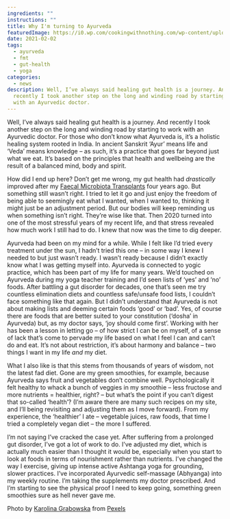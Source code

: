 ```yaml
---
ingredients: ""
instructions: ""
title: Why I'm turning to Ayurveda
featuredImage: https://i0.wp.com/cookingwithnothing.com/wp-content/uploads/2021/02/pexels-karolina-grabowska-4199098-1-scaled.jpeg?w=2560&ssl=1
date: 2021-02-02
tags:
  - ayurveda
  - fmt
  - gut-health
  - yoga
categories:
  - news
description: Well, I’ve always said healing gut health is a journey. And
  recently I took another step on the long and winding road by starting to work
  with an Ayurvedic doctor.
---
```


Well, I’ve always said healing gut health is a journey. And recently I took another step on the long and winding road by starting to work with an Ayurvedic doctor. For those who don’t know what Ayurveda is, it’s a holistic healing system rooted in India. In ancient Sanskrit ‘Ayur’ means life and ‘Veda’ means knowledge – as such, it’s a practice that goes far beyond just what we eat. It’s based on the principles that health and wellbeing are the result of a balanced mind, body and spirit.

How did I end up here? Don’t get me wrong, my gut health had _drastically_ improved after my [Faecal Microbiota Transplants](https://cookingwithnothing.com/who-gives-a-shit/) four years ago. But something still wasn’t right. I tried to let it go and just enjoy the freedom of being able to seemingly eat what I wanted, when I wanted to, thinking it might just be an adjustment period. But our bodies will keep reminding us when something isn’t right. They’re wise like that. Then 2020 turned into one of the most stressful years of my recent life, and that stress revealed how much work I still had to do. I knew that now was the time to dig deeper.

Ayurveda had been on my mind for a while. While I felt like I’d tried every treatment under the sun, I hadn’t tried this one – in some way I knew I needed to but just wasn’t ready. I wasn’t ready because I didn’t exactly know what I was getting myself into. Ayurveda is connected to yogic practice, which has been part of my life for many years. We’d touched on Ayurveda during my yoga teacher training and I’d seen lists of ‘yes’ and ‘no’ foods. After battling a gut disorder for decades, one that’s seen me try countless elimination diets and countless safe/unsafe food lists, I couldn’t face something like that again. But I didn’t understand that Ayurveda is not about making lists and deeming certain foods ‘good’ or ‘bad’. Yes, of course there are foods that are better suited to your constitution (‘dosha’ in Ayurveda) but, as my doctor says, ‘joy should come first’. Working with her has been a lesson in letting go – of how strict I can be on myself, of a sense of lack that’s come to pervade my life based on what I feel I can and can’t do and eat. It’s not about restriction, it’s about harmony and balance – two things I want in my life _and_ my diet.

What I also like is that this stems from thousands of years of wisdom, not the latest fad diet. Gone are my green smoothies, for example, because Ayurveda says fruit and vegetables don’t combine well. Psychologically it felt healthy to whack a bunch of veggies in my smoothie – less fructose and more nutrients = healthier, right? – but what’s the point if you can’t digest that so-called ‘health’? (I’m aware there are many such recipes on my site, and I’ll being revisiting and adjusting them as I move forward). From my experience, the ‘healthier’ I ate – vegetable juices, raw foods, that time I tried a completely vegan diet – the more I suffered.

I’m not saying I’ve cracked the case yet. After suffering from a prolonged gut disorder, I’ve got a lot of work to do. I’ve adjusted my diet, which is actually much easier than I thought it would be, especially when you start to look at foods in terms of nourishment rather than nutrients. I’ve changed the way I exercise, giving up intense active Ashtanga yoga for grounding, slower practices. I’ve incorporated Ayurvedic self-massage (Abhyanga) into my weekly routine. I’m taking the supplements my doctor prescribed. And I’m starting to see the physical proof I need to keep going, something green smoothies sure as hell never gave me.

Photo by [Karolina Grabowska](https://www.pexels.com/@karolina-grabowska?utm_content=attributionCopyText&utm_medium=referral&utm_source=pexels) from [Pexels](https://www.pexels.com/photo/composition-of-spoonfuls-with-various-spices-for-healthy-food-preparing-4199098/?utm_content=attributionCopyText&utm_medium=referral&utm_source=pexels)
